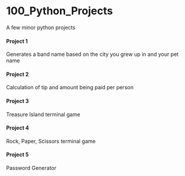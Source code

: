 # 100_Python_Projects

A few minor python projects

#### Project 1

Generates a band name based on the city you grew up in and your pet name

#### Project 2

Calculation of tip and amount being paid per person

#### Project 3

Treasure Island terminal game

#### Project 4

Rock, Paper, Scissors terminal game

#### Project 5

Password Generator 
